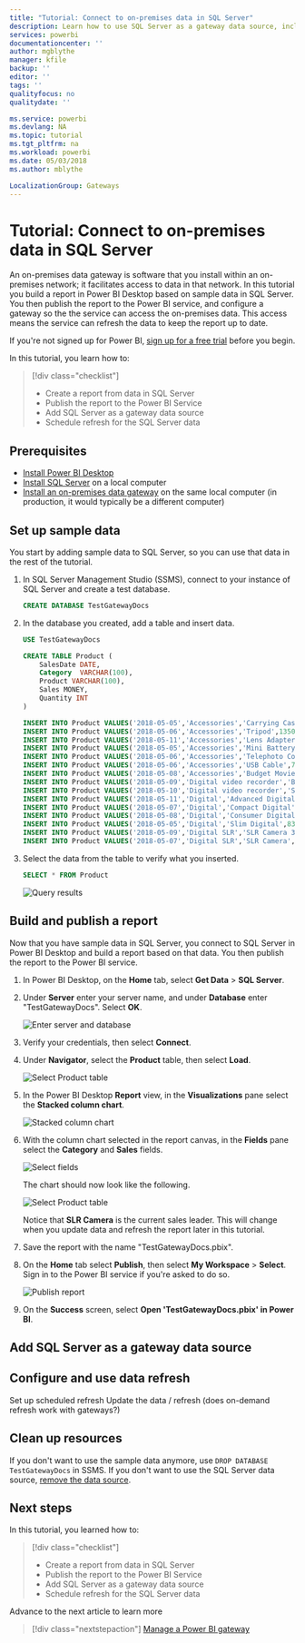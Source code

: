 ```yaml
---
title: "Tutorial: Connect to on-premises data in SQL Server"
description: Learn how to use SQL Server as a gateway data source, including how to refresh data.
services: powerbi
documentationcenter: ''
author: mgblythe
manager: kfile
backup: ''
editor: ''
tags: ''
qualityfocus: no
qualitydate: ''

ms.service: powerbi
ms.devlang: NA
ms.topic: tutorial
ms.tgt_pltfrm: na
ms.workload: powerbi
ms.date: 05/03/2018
ms.author: mblythe

LocalizationGroup: Gateways
---
```


# Tutorial: Connect to on-premises data in SQL Server

An on-premises data gateway is software that you install within an on-premises network; it facilitates access to data in that network. In this tutorial you build a report in Power BI Desktop based on sample data in SQL Server. You then publish the report to the Power BI service, and configure a gateway so the the service can access the on-premises data. This access means the service can refresh the data to keep the report up to date.

If you're not signed up for Power BI, [sign up for a free trial](https://app.powerbi.com/signupredirect?pbi_source=web) before you begin.

In this tutorial, you learn how to:
> [!div class="checklist"]
> * Create a report from data in SQL Server
> * Publish the report to the Power BI Service
> * Add SQL Server as a gateway data source
> * Schedule refresh for the SQL Server data


## Prerequisites

* [Install Power BI Desktop](https://powerbi.microsoft.com/desktop/)
* [Install SQL Server](https://docs.microsoft.com/sql/database-engine/install-windows/install-sql-server) on a local computer 
* [Install an on-premises data gateway](service-gateway-install.md) on the same local computer (in production, it would typically be a different computer)


## Set up sample data

You start by adding sample data to SQL Server, so you can use that data in the rest of the tutorial.

1. In SQL Server Management Studio (SSMS), connect to your instance of SQL Server and create a test database.

    ```sql
    CREATE DATABASE TestGatewayDocs
    ```

2. In the database you created, add a table and insert data.

    ```sql
    USE TestGatewayDocs

    CREATE TABLE Product (
        SalesDate DATE,
        Category  VARCHAR(100),
        Product VARCHAR(100),
        Sales MONEY,
        Quantity INT
    )

    INSERT INTO Product VALUES('2018-05-05','Accessories','Carrying Case',9924.60,68)
    INSERT INTO Product VALUES('2018-05-06','Accessories','Tripod',1350.00,18)
    INSERT INTO Product VALUES('2018-05-11','Accessories','Lens Adapter',1147.50,17)
    INSERT INTO Product VALUES('2018-05-05','Accessories','Mini Battery Charger',1056.00,44)
    INSERT INTO Product VALUES('2018-05-06','Accessories','Telephoto Conversion Lens',1380.00,18)
    INSERT INTO Product VALUES('2018-05-06','Accessories','USB Cable',780.00,26)
    INSERT INTO Product VALUES('2018-05-08','Accessories','Budget Movie-Maker',3798.00,9)
    INSERT INTO Product VALUES('2018-05-09','Digital video recorder','Business Videographer',10400.00,13)
    INSERT INTO Product VALUES('2018-05-10','Digital video recorder','Social Videographer',3000.00,60)
    INSERT INTO Product VALUES('2018-05-11','Digital','Advanced Digital',7234.50,39)
    INSERT INTO Product VALUES('2018-05-07','Digital','Compact Digital',10836.00,84)
    INSERT INTO Product VALUES('2018-05-08','Digital','Consumer Digital',2550.00,17)
    INSERT INTO Product VALUES('2018-05-05','Digital','Slim Digital',8357.80,44)
    INSERT INTO Product VALUES('2018-05-09','Digital SLR','SLR Camera 35mm',18530.00,34)
    INSERT INTO Product VALUES('2018-05-07','Digital SLR','SLR Camera',26576.00,88)
    ```

3. Select the data from the table to verify what you inserted.

    ```sql
    SELECT * FROM Product
    ```

    ![Query results](media/service-gateway-sql-tutorial/query-results.png)


## Build and publish a report

Now that you have sample data in SQL Server, you connect to SQL Server in Power BI Desktop and build a report based on that data. You then publish the report to the Power BI service.

1. In Power BI Desktop, on the **Home** tab, select **Get Data** > **SQL Server**.

2. Under **Server** enter your server name, and under **Database** enter "TestGatewayDocs". Select **OK**. 

    ![Enter server and database](media/service-gateway-sql-tutorial/server-database.png)

3. Verify your credentials, then select **Connect**.

4. Under **Navigator**, select the **Product** table, then select **Load**.

    ![Select Product table](media/service-gateway-sql-tutorial/select-product-table.png)

5. In the Power BI Desktop **Report** view, in the **Visualizations** pane select the **Stacked column chart**.

    ![Stacked column chart](media/service-gateway-sql-tutorial/column-chart.png)    

6. With the column chart selected in the report canvas, in the **Fields** pane select the **Category** and **Sales** fields.  

    ![Select fields](media/service-gateway-sql-tutorial/select-fields.png)

    The chart should now look like the following.

    ![Select Product table](media/service-gateway-sql-tutorial/finished-chart.png)

    Notice that **SLR Camera** is the current sales leader. This will change when you update data and refresh the report later in this tutorial.

7. Save the report with the name "TestGatewayDocs.pbix".

8. On the **Home** tab select **Publish**, then select **My Workspace** > **Select**. Sign in to the Power BI service if you're asked to do so. 

    ![Publish report](media/service-gateway-sql-tutorial/publish-report.png)

9. On the **Success** screen, select **Open 'TestGatewayDocs.pbix' in Power BI**.


## Add SQL Server as a gateway data source



## Configure and use data refresh

Set up scheduled refresh
Update the data / refresh (does on-demand refresh work with gateways?)


## Clean up resources
If you don't want to use the sample data anymore, use `DROP DATABASE TestGatewayDocs` in SSMS. If you don't want to use the SQL Server data source, [remove the data source](service-gateway-manage.md#remove-a-data-source). 


## Next steps
In this tutorial, you learned how to:
> [!div class="checklist"]
> * Create a report from data in SQL Server
> * Publish the report to the Power BI Service
> * Add SQL Server as a gateway data source
> * Schedule refresh for the SQL Server data

Advance to the next article to learn more
> [!div class="nextstepaction"]
> [Manage a Power BI gateway](service-gateway-manage.md)

